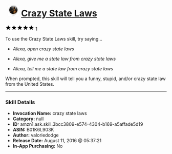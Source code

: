 # &nbsp;<img src="skill_icon" alt="Crazy State Laws icon" width="36"> [Crazy State Laws](http://alexa.amazon.com/#skills/amzn1.ask.skill.3bcc3809-e574-4304-b169-a5affade5d19)
![5 stars](../../images/ic_star_black_18dp_1x.png)![5 stars](../../images/ic_star_black_18dp_1x.png)![5 stars](../../images/ic_star_black_18dp_1x.png)![5 stars](../../images/ic_star_black_18dp_1x.png)![5 stars](../../images/ic_star_black_18dp_1x.png) 1

To use the Crazy State Laws skill, try saying...

* *Alexa, open crazy state laws*

* *Alexa, give me a state law from crazy state laws*

* *Alexa, tell me a state law from crazy state laws*

When prompted, this skill will tell you a funny, stupid, and/or crazy state law from the United States.

***

### Skill Details

* **Invocation Name:** crazy state laws
* **Category:** null
* **ID:** amzn1.ask.skill.3bcc3809-e574-4304-b169-a5affade5d19
* **ASIN:** B01K6L903K
* **Author:** valoriedodge
* **Release Date:** August 11, 2016 @ 05:37:21
* **In-App Purchasing:** No
